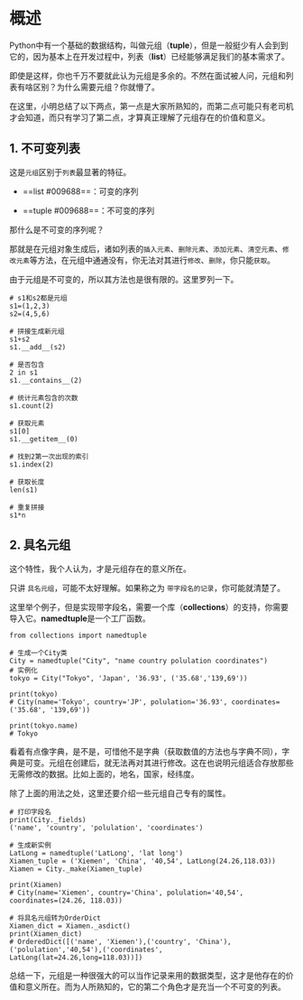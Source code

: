 # 概述

Python中有一个基础的数据结构，叫做元组（**tuple**），但是一般挺少有人会到到它的，因为基本上在开发过程中，列表（**list**）已经能够满足我们的基本需求了。

即使是这样，你也千万不要就此认为元组是多余的。不然在面试被人问，元组和列表有啥区别？为什么需要元组？你就懵了。

在这里，小明总结了以下两点，第一点是大家所熟知的，而第二点可能只有老司机才会知道，而只有学习了第二点，才算真正理解了元组存在的价值和意义。


## 1. 不可变列表

这是`元组`区别于`列表`最显著的特征。

- ==list #009688==：可变的序列

- ==tuple #009688==：不可变的序列

那什么是不可变的序列呢？

那就是在元组对象生成后，诸如列表的`插入元素`、`删除元素`、`添加元素`、`清空元素`、`修改元素`等方法，在元组中通通没有，你无法对其进行`修改`、`删除`，你只能`获取`。

由于元组是不可变的，所以其方法也是很有限的。这里罗列一下。

```
# s1和s2都是元组
s1=(1,2,3)
s2=(4,5,6)

# 拼接生成新元组
s1+s2
s1.__add__(s2)

# 是否包含
2 in s1
s1.__contains__(2)

# 统计元素包含的次数
s1.count(2)

# 获取元素
s1[0]
s1.__getitem__(0)

# 找到2第一次出现的索引
s1.index(2)

# 获取长度
len(s1)

# 重复拼接
s1*n
```

## 2. 具名元组

这个特性，我个人认为，才是元组存在的意义所在。

只讲 `具名元组`，可能不太好理解。如果称之为 `带字段名的记录`，你可能就清楚了。

这里举个例子，但是实现带字段名，需要一个库（**collections**）的支持，你需要导入它。**namedtuple**是一个工厂函数。
```
from collections import namedtuple

# 生成一个City类
City = namedtuple("City", "name country polulation coordinates")
# 实例化
tokyo = City("Tokyo", 'Japan', '36.93', ('35.68','139,69'))

print(tokyo)
# City(name='Tokyo', country='JP', polulation='36.93', coordinates=('35.68', '139,69'))

print(tokyo.name)
# Tokyo
```

看着有点像字典，是不是，可惜他不是字典（获取数值的方法也与字典不同），字典是可变。元组在创建后，就无法再对其进行修改。这在也说明元组适合存放那些无需修改的数据。比如上面的，地名，国家，经纬度。

除了上面的用法之处，这里还要介绍一些元组自己专有的属性。
```
# 打印字段名
print(City._fields)
('name', 'country', 'polulation', 'coordinates')

# 生成新实例
LatLong = namedtuple('LatLong', 'lat long')
Xiamen_tuple = ('Xiemen', 'China', '40,54', LatLong(24.26,118.03))
Xiamen = City._make(Xiamen_tuple)

print(Xiamen)
# City(name='Xiemen', country='China', polulation='40,54', coordinates=(24.26, 118.03))

# 将具名元组转为OrderDict
Xiamen_dict = Xiamen._asdict()
print(Xiamen_dict)
# OrderedDict([('name', 'Xiemen'),('country', 'China'),('polulation','40,54'),('coordinates', LatLong(lat=24.26,long=118.03))])
```

总结一下，元组是一种很强大的可以当作记录来用的数据类型，这才是他存在的价值和意义所在。而为人所熟知的，它的第二个角色才是充当一个不可变的列表。